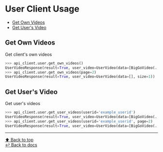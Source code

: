 # User Client Usage
- [Get Own Videos](#get-own-videos)
- [Get User's Video](#get-users-video)
## Get Own Videos
Get client's own videos
```Python
>>> api_client.user.get_own_videos()
UserVideoResponse(result=True, user_video=UserVideo(data=[BigGoVideo(...)], size=1))
>>> api_client.user.get_own_videos(page=2)
UserVideoResponse(result=True, user_video=UserVideo(data=[], size=1))
```
## Get User's Video
Get user's videos
```Python
>>> api_client.user.get_user_videos(userid='example_userid')
UserVideoResponse(result=True, user_video=UserVideo(data=[BigGoVideo(...), ...], size=21))
>>> api_client.user.get_user_videos(userid='example_userid', page=2)
UserVideoResponse(result=True, user_video=UserVideo(data=[BigGoVideo(...)], size=21))
```

---
[ :arrow_up: Back to top](#user-client-usage)  
[ :leftwards_arrow_with_hook: Back to docs](../docs)